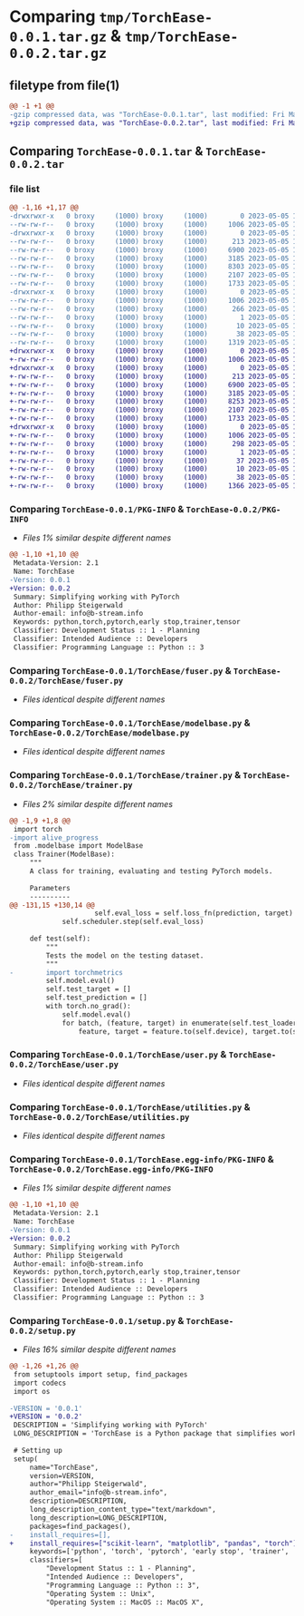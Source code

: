 # Comparing `tmp/TorchEase-0.0.1.tar.gz` & `tmp/TorchEase-0.0.2.tar.gz`

## filetype from file(1)

```diff
@@ -1 +1 @@
-gzip compressed data, was "TorchEase-0.0.1.tar", last modified: Fri May  5 15:16:04 2023, max compression
+gzip compressed data, was "TorchEase-0.0.2.tar", last modified: Fri May  5 15:37:58 2023, max compression
```

## Comparing `TorchEase-0.0.1.tar` & `TorchEase-0.0.2.tar`

### file list

```diff
@@ -1,16 +1,17 @@
-drwxrwxr-x   0 broxy     (1000) broxy     (1000)        0 2023-05-05 15:16:04.776245 TorchEase-0.0.1/
--rw-rw-r--   0 broxy     (1000) broxy     (1000)     1006 2023-05-05 15:16:04.772245 TorchEase-0.0.1/PKG-INFO
-drwxrwxr-x   0 broxy     (1000) broxy     (1000)        0 2023-05-05 15:16:04.772245 TorchEase-0.0.1/TorchEase/
--rw-rw-r--   0 broxy     (1000) broxy     (1000)      213 2023-05-05 15:15:14.000000 TorchEase-0.0.1/TorchEase/__init__.py
--rw-rw-r--   0 broxy     (1000) broxy     (1000)     6900 2023-05-05 11:31:46.000000 TorchEase-0.0.1/TorchEase/fuser.py
--rw-rw-r--   0 broxy     (1000) broxy     (1000)     3185 2023-05-05 11:37:01.000000 TorchEase-0.0.1/TorchEase/modelbase.py
--rw-rw-r--   0 broxy     (1000) broxy     (1000)     8303 2023-05-05 12:06:29.000000 TorchEase-0.0.1/TorchEase/trainer.py
--rw-rw-r--   0 broxy     (1000) broxy     (1000)     2107 2023-05-05 12:09:09.000000 TorchEase-0.0.1/TorchEase/user.py
--rw-rw-r--   0 broxy     (1000) broxy     (1000)     1733 2023-05-05 12:06:08.000000 TorchEase-0.0.1/TorchEase/utilities.py
-drwxrwxr-x   0 broxy     (1000) broxy     (1000)        0 2023-05-05 15:16:04.772245 TorchEase-0.0.1/TorchEase.egg-info/
--rw-rw-r--   0 broxy     (1000) broxy     (1000)     1006 2023-05-05 15:16:04.000000 TorchEase-0.0.1/TorchEase.egg-info/PKG-INFO
--rw-rw-r--   0 broxy     (1000) broxy     (1000)      266 2023-05-05 15:16:04.000000 TorchEase-0.0.1/TorchEase.egg-info/SOURCES.txt
--rw-rw-r--   0 broxy     (1000) broxy     (1000)        1 2023-05-05 15:16:04.000000 TorchEase-0.0.1/TorchEase.egg-info/dependency_links.txt
--rw-rw-r--   0 broxy     (1000) broxy     (1000)       10 2023-05-05 15:16:04.000000 TorchEase-0.0.1/TorchEase.egg-info/top_level.txt
--rw-rw-r--   0 broxy     (1000) broxy     (1000)       38 2023-05-05 15:16:04.776245 TorchEase-0.0.1/setup.cfg
--rw-rw-r--   0 broxy     (1000) broxy     (1000)     1319 2023-05-05 15:13:29.000000 TorchEase-0.0.1/setup.py
+drwxrwxr-x   0 broxy     (1000) broxy     (1000)        0 2023-05-05 15:37:58.626500 TorchEase-0.0.2/
+-rw-rw-r--   0 broxy     (1000) broxy     (1000)     1006 2023-05-05 15:37:58.626500 TorchEase-0.0.2/PKG-INFO
+drwxrwxr-x   0 broxy     (1000) broxy     (1000)        0 2023-05-05 15:37:58.622499 TorchEase-0.0.2/TorchEase/
+-rw-rw-r--   0 broxy     (1000) broxy     (1000)      213 2023-05-05 15:15:14.000000 TorchEase-0.0.2/TorchEase/__init__.py
+-rw-rw-r--   0 broxy     (1000) broxy     (1000)     6900 2023-05-05 11:31:46.000000 TorchEase-0.0.2/TorchEase/fuser.py
+-rw-rw-r--   0 broxy     (1000) broxy     (1000)     3185 2023-05-05 11:37:01.000000 TorchEase-0.0.2/TorchEase/modelbase.py
+-rw-rw-r--   0 broxy     (1000) broxy     (1000)     8253 2023-05-05 15:30:58.000000 TorchEase-0.0.2/TorchEase/trainer.py
+-rw-rw-r--   0 broxy     (1000) broxy     (1000)     2107 2023-05-05 12:09:09.000000 TorchEase-0.0.2/TorchEase/user.py
+-rw-rw-r--   0 broxy     (1000) broxy     (1000)     1733 2023-05-05 12:06:08.000000 TorchEase-0.0.2/TorchEase/utilities.py
+drwxrwxr-x   0 broxy     (1000) broxy     (1000)        0 2023-05-05 15:37:58.626500 TorchEase-0.0.2/TorchEase.egg-info/
+-rw-rw-r--   0 broxy     (1000) broxy     (1000)     1006 2023-05-05 15:37:58.000000 TorchEase-0.0.2/TorchEase.egg-info/PKG-INFO
+-rw-rw-r--   0 broxy     (1000) broxy     (1000)      298 2023-05-05 15:37:58.000000 TorchEase-0.0.2/TorchEase.egg-info/SOURCES.txt
+-rw-rw-r--   0 broxy     (1000) broxy     (1000)        1 2023-05-05 15:37:58.000000 TorchEase-0.0.2/TorchEase.egg-info/dependency_links.txt
+-rw-rw-r--   0 broxy     (1000) broxy     (1000)       37 2023-05-05 15:37:58.000000 TorchEase-0.0.2/TorchEase.egg-info/requires.txt
+-rw-rw-r--   0 broxy     (1000) broxy     (1000)       10 2023-05-05 15:37:58.000000 TorchEase-0.0.2/TorchEase.egg-info/top_level.txt
+-rw-rw-r--   0 broxy     (1000) broxy     (1000)       38 2023-05-05 15:37:58.626500 TorchEase-0.0.2/setup.cfg
+-rw-rw-r--   0 broxy     (1000) broxy     (1000)     1366 2023-05-05 15:36:53.000000 TorchEase-0.0.2/setup.py
```

### Comparing `TorchEase-0.0.1/PKG-INFO` & `TorchEase-0.0.2/PKG-INFO`

 * *Files 1% similar despite different names*

```diff
@@ -1,10 +1,10 @@
 Metadata-Version: 2.1
 Name: TorchEase
-Version: 0.0.1
+Version: 0.0.2
 Summary: Simplifying working with PyTorch
 Author: Philipp Steigerwald
 Author-email: info@b-stream.info
 Keywords: python,torch,pytorch,early stop,trainer,tensor
 Classifier: Development Status :: 1 - Planning
 Classifier: Intended Audience :: Developers
 Classifier: Programming Language :: Python :: 3
```

### Comparing `TorchEase-0.0.1/TorchEase/fuser.py` & `TorchEase-0.0.2/TorchEase/fuser.py`

 * *Files identical despite different names*

### Comparing `TorchEase-0.0.1/TorchEase/modelbase.py` & `TorchEase-0.0.2/TorchEase/modelbase.py`

 * *Files identical despite different names*

### Comparing `TorchEase-0.0.1/TorchEase/trainer.py` & `TorchEase-0.0.2/TorchEase/trainer.py`

 * *Files 2% similar despite different names*

```diff
@@ -1,9 +1,8 @@
 import torch
-import alive_progress
 from .modelbase import ModelBase
 class Trainer(ModelBase):
     """
     A class for training, evaluating and testing PyTorch models.
 
     Parameters
     ----------
@@ -131,15 +130,14 @@
                     self.eval_loss = self.loss_fn(prediction, target)
             self.scheduler.step(self.eval_loss)
 
     def test(self):
         """
         Tests the model on the testing dataset.
         """
-        import torchmetrics
         self.model.eval()
         self.test_target = []
         self.test_prediction = []
         with torch.no_grad():
             self.model.eval()
             for batch, (feature, target) in enumerate(self.test_loader):
                 feature, target = feature.to(self.device), target.to(self.device)
```

### Comparing `TorchEase-0.0.1/TorchEase/user.py` & `TorchEase-0.0.2/TorchEase/user.py`

 * *Files identical despite different names*

### Comparing `TorchEase-0.0.1/TorchEase/utilities.py` & `TorchEase-0.0.2/TorchEase/utilities.py`

 * *Files identical despite different names*

### Comparing `TorchEase-0.0.1/TorchEase.egg-info/PKG-INFO` & `TorchEase-0.0.2/TorchEase.egg-info/PKG-INFO`

 * *Files 1% similar despite different names*

```diff
@@ -1,10 +1,10 @@
 Metadata-Version: 2.1
 Name: TorchEase
-Version: 0.0.1
+Version: 0.0.2
 Summary: Simplifying working with PyTorch
 Author: Philipp Steigerwald
 Author-email: info@b-stream.info
 Keywords: python,torch,pytorch,early stop,trainer,tensor
 Classifier: Development Status :: 1 - Planning
 Classifier: Intended Audience :: Developers
 Classifier: Programming Language :: Python :: 3
```

### Comparing `TorchEase-0.0.1/setup.py` & `TorchEase-0.0.2/setup.py`

 * *Files 16% similar despite different names*

```diff
@@ -1,26 +1,26 @@
 from setuptools import setup, find_packages
 import codecs
 import os
 
-VERSION = '0.0.1'
+VERSION = '0.0.2'
 DESCRIPTION = 'Simplifying working with PyTorch'
 LONG_DESCRIPTION = 'TorchEase is a Python package that simplifies working with PyTorch, a popular deep learning framework. It provides a set of easy-to-use tools for training, testing, and deploying machine learning models. TorchEase includes features like early stopping, model fusing, and model evaluation, among others, which help streamline the model development process. Additionally, TorchEase is designed to be highly modular, making it easy to integrate into existing PyTorch projects.'
 
 # Setting up
 setup(
     name="TorchEase",
     version=VERSION,
     author="Philipp Steigerwald",
     author_email="info@b-stream.info",
     description=DESCRIPTION,
     long_description_content_type="text/markdown",
     long_description=LONG_DESCRIPTION,
     packages=find_packages(),
-    install_requires=[],
+    install_requires=["scikit-learn", "matplotlib", "pandas", "torch"],
     keywords=['python', 'torch', 'pytorch', 'early stop', 'trainer', 'tensor'],
     classifiers=[
         "Development Status :: 1 - Planning",
         "Intended Audience :: Developers",
         "Programming Language :: Python :: 3",
         "Operating System :: Unix",
         "Operating System :: MacOS :: MacOS X",
```


